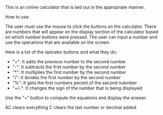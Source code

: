 This is an online calculator that is laid out in the appropriate manner. 

How to use:

The user must use the mouse to click the buttons on the calculator.
There are numbers that will appear on the display section of the calculator based on which number buttons were pressed.
The user can input a number and use the operations that are available on the screen.

Here is a list of the operator buttons and what they do:
- "+": It adds the previous number to the second number
- "-": It subtracts the frist number by the second number
- "*": It multiplies the first number by the second number
- "/": It divides the first number by the second number
- "%": It gets the first numbers pecent of the second nukmber
- "+/-": It changes the sign of the number that is being displayed

Use the "=" button to compute the equations and display the answer.

AC clears everything
C clears the last number or decimal added
